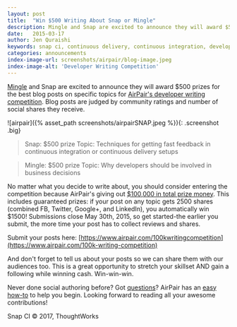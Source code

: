 ```yaml
---
layout: post
title:  "Win $500 Writing About Snap or Mingle"
description: Mingle and Snap are excited to announce they will award $500 prizes for the best blog posts on specific topics for AirPair's developer writing competition.
date:   2015-03-17
author: Jen Quraishi
keywords: snap ci, continuous delivery, continuous integration, developer tools, github, airpair, writing contest, developer competition
categories: announcements
index-image-url: screenshots/airpair/blog-image.jpeg
index-image-alt: 'Developer Writing Competition'
---
```


[Mingle](http://www.thoughtworks.com/mingle/) and Snap are excited to announce they will award $500 prizes for the best blog posts on specific topics for [AirPair's developer writing competition](https://www.airpair.com/100k-writing-competition). Blog posts are judged by community ratings and number of social shares they receive.

![airpair]({% asset_path screenshots/airpairSNAP.jpeg %}){: .screenshot .big}

> Snap: $500 prize
> Topic: Techniques for getting fast feedback in continuous integration or continuous delivery setups

>Mingle: $500 prize
>Topic: Why developers should be involved in business decisions


No matter what you decide to write about, you should consider entering the competition because AirPair's giving out [$100,000 in total prize money](https://www.airpair.com/100k-writing-competition). This includes guaranteed prizes: if your post on any topic gets 2500 shares (combined FB, Twitter, Google+, and LinkedIn), you automatically win $1500! Submissions close May 30th, 2015, so get started-the earlier you submit, the more time your post has to collect reviews and shares.


Submit your posts here: [https://www.airpair.com/100k­writing­competition](https://www.airpair.com/100k-writing-competition)

And don't forget to tell us about your posts so we can share them with our audiences too. This is a great opportunity to stretch your skillset AND gain a following while winning cash. Win-win-win.

Never done social authoring before? Got [questions](https://www.airpair.com/100k-writing-competition/faq)? AirPair has an [easy how-to](https://www.airpair.com/social-authoring) to help you begin. Looking forward to reading all your awesome contributions!

 
Snap CI © 2017, ThoughtWorks
